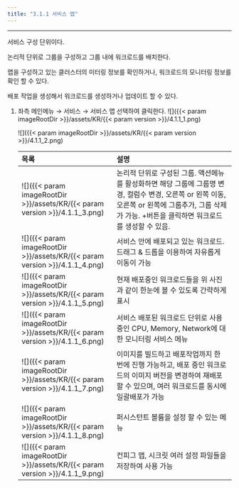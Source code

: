 ```yaml
---
title: "3.1.1 서비스 맵"
---
```


---
서비스 구성 단위이다.

논리적 단위로 그룹을 구성하고 그룹 내에 워크로드를 배치한다.

맵을 구성하고 있는 클러스터의 미터링 정보를 확인하거나, 워크로드의 모니터링 정보를 확인 할 수 있다.

배포 작업을 생성해서 워크로드를 생성하거나 업데이트 할 수 있다.

1. 좌측 메인메뉴 → 서비스 → 서비스 맵 선택하여 클릭한다.
    ![]({{< param imageRootDir >}}/assets/KR/{{< param version >}}/4.1.1_1.png)

    ![]({{< param imageRootDir >}}/assets/KR/{{< param version >}}/4.1.1_2.png)

    | **목록** | **설명** |
    | :--- | :--- |
    | ![]({{< param imageRootDir >}}/assets/KR/{{< param version >}}/4.1.1_3.png) | 논리적 단위로 구성된 그룹. 액션메뉴를 활성화하면 해당 그룹에 그룹명 변경, 컬럼수 변경, 오른쪽 or 왼쪽 이동, 오른쪽 or 왼쪽에 그룹추가, 그룹 삭제가 가능. +버튼을 클릭하면 워크로드를 생성할 수 있음. |
    | ![]({{< param imageRootDir >}}/assets/KR/{{< param version >}}/4.1.1_4.png) | 서비스 안에 배포되고 있는 워크로드. 드래그 & 드롭을 이용하여 자유롭게 이동이 가능 |
    | ![]({{< param imageRootDir >}}/assets/KR/{{< param version >}}/4.1.1_5.png) | 현재 배포중인 워크로드들을 위 사진과 같이 한눈에 볼 수 있도록 간략하게 표시 |
    | ![]({{< param imageRootDir >}}/assets/KR/{{< param version >}}/4.1.1_6.png) | 서비스 배포된 워크로드 단위로 사용중인 CPU, Memory, Network에 대한 모니터링 서비스 메뉴 |
    | ![]({{< param imageRootDir >}}/assets/KR/{{< param version >}}/4.1.1_7.png) | 이미지를 빌드하고 배포작업까지 한 번에 진행 가능하고, 배포 중인 워크로드의 이미지 버전을 변경하여 재배포 할 수 있으며, 여러 워크로드를 동시에 일괄배포가 가능 |
    | ![]({{< param imageRootDir >}}/assets/KR/{{< param version >}}/4.1.1_8.png) | 퍼시스턴트 볼륨을 설정 할 수 있는 메뉴 |
    | ![]({{< param imageRootDir >}}/assets/KR/{{< param version >}}/4.1.1_9.png) | 컨피그 맵, 시크릿 여러 설정 파일들을 저장하여 사용 가능 |
